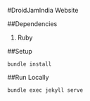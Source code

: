 #DroidJamIndia Website

##Dependencies

1. Ruby

##Setup

```
bundle install
```

##Run Locally

```
bundle exec jekyll serve
```
